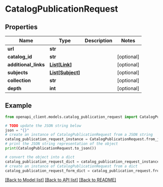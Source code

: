 # CatalogPublicationRequest


## Properties

Name | Type | Description | Notes
------------ | ------------- | ------------- | -------------
**url** | **str** |  | 
**catalog_id** | **str** |  | [optional] 
**additional_links** | [**List[Link]**](Link.md) |  | [optional] 
**subjects** | [**List[Subject]**](Subject.md) |  | [optional] 
**collection** | **str** |  | [optional] 
**depth** | **int** |  | [optional] 

## Example

```python
from openapi_client.models.catalog_publication_request import CatalogPublicationRequest

# TODO update the JSON string below
json = "{}"
# create an instance of CatalogPublicationRequest from a JSON string
catalog_publication_request_instance = CatalogPublicationRequest.from_json(json)
# print the JSON string representation of the object
print(CatalogPublicationRequest.to_json())

# convert the object into a dict
catalog_publication_request_dict = catalog_publication_request_instance.to_dict()
# create an instance of CatalogPublicationRequest from a dict
catalog_publication_request_form_dict = catalog_publication_request.from_dict(catalog_publication_request_dict)
```
[[Back to Model list]](../README.md#documentation-for-models) [[Back to API list]](../README.md#documentation-for-api-endpoints) [[Back to README]](../README.md)


